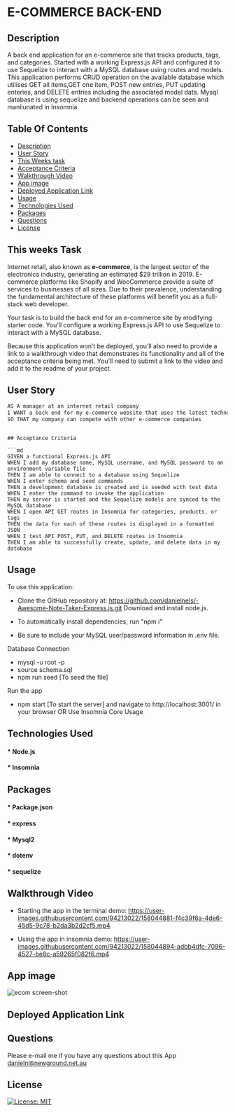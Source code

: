 # E-COMMERCE BACK-END

 ## Description
A back end application for an e-commerce site that tracks products, tags, and categories. Started with a working Express.js API and configured it to use Sequelize to interact with a MySQL database using routes and models.
This application performs CRUD operation on the available database which utilises GET all items,GET one item, POST new entries, PUT updating enteries, and DELETE entries including the associated model data. Mysql database is using sequelize and backend operations can be seen and manliunated in Insomnia.

 ## Table Of Contents
  * [Description](#description)
  * [User Story](#user-story)
  * [This Weeks task](#this-weeks-task)
  * [Acceptance Criteria](#acceptance-criteria )
  * [Walkthrough Video](#walkthrough-video)
  * [App image ](#app-image)
  * [Deployed Application Link](#deployed-application-link)
  * [Usage](#usage)
  * [Technologies Used](#technologies-used)
  * [Packages](#packages)
  * [Questions](#questions)
  * [License](#license)
  

## This weeks Task

Internet retail, also known as **e-commerce**, is the largest sector of the electronics industry, generating an estimated $29 trillion in 2019. E-commerce platforms like Shopify and WooCommerce provide a suite of services to businesses of all sizes. Due to their prevalence, understanding the fundamental architecture of these platforms will benefit you as a full-stack web developer.

Your task is to build the back end for an e-commerce site by modifying starter code. You’ll configure a working Express.js API to use Sequelize to interact with a MySQL database.

Because this application won’t be deployed, you’ll also need to provide a link to a walkthrough video that demonstrates its functionality and all of the acceptance criteria being met. You’ll need to submit a link to the video and add it to the readme of your project.


## User Story

```md
AS A manager at an internet retail company
I WANT a back end for my e-commerce website that uses the latest technologies
SO THAT my company can compete with other e-commerce companies
```
```

## Acceptance Criteria

```md
GIVEN a functional Express.js API
WHEN I add my database name, MySQL username, and MySQL password to an environment variable file
THEN I am able to connect to a database using Sequelize
WHEN I enter schema and seed commands
THEN a development database is created and is seeded with test data
WHEN I enter the command to invoke the application
THEN my server is started and the Sequelize models are synced to the MySQL database
WHEN I open API GET routes in Insomnia for categories, products, or tags
THEN the data for each of these routes is displayed in a formatted JSON
WHEN I test API POST, PUT, and DELETE routes in Insomnia
THEN I am able to successfully create, update, and delete data in my database
```
## Usage

To use this application:

* Clone the GitHub repository at: https://github.com/danielnels/-Awesome-Note-Taker-Express.js.git
Download and install node.js.

* To automatically install dependencies, run "npm i" 

* Be sure to include your MySQL user/password information in .env file.

Database Connection
* mysql -u root -p
* source schema.sql
* npm run seed [To seed the file]

Run the app

* npm start [To start the server] and navigate to http://localhost:3001/ in your browser OR Use Insomnia Core
Usage

## Technologies Used

#### * Node.js
#### * Insomnia 


## Packages

#### * Package.json
#### * express
#### * Mysql2
#### * dotenv
#### * sequelize

    
## Walkthrough Video

* Starting the app in the terminal demo:
https://user-images.githubusercontent.com/94213022/158044881-f4c39f6a-4de6-45d5-9c78-b2da3b2d2cf5.mp4

* Using the app in insomnia demo:
https://user-images.githubusercontent.com/94213022/158044894-adbb4dfc-7096-4527-be8c-a59265f082f6.mp4



## App image

![ecom screen-shot](https://user-images.githubusercontent.com/94213022/158044840-281e2532-bd70-4353-b119-992f567a6274.png)



## Deployed Application Link


## Questions
  Please e-mail me if you have any questions about this App
  danieln@newground.net.au 

## License

[![License: MIT](https://img.shields.io/badge/License-MIT-yellow.svg)](https://opensource.org/licenses/MIT)
